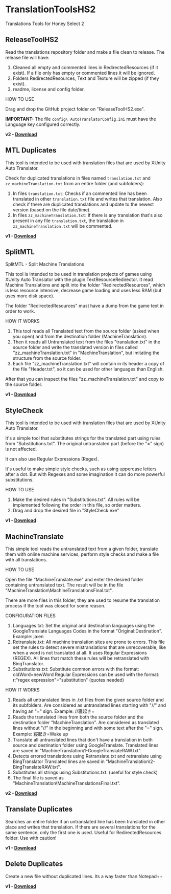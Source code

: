 # TranslationToolsHS2
  Translations Tools for Honey Select 2

## ReleaseToolHS2

  Read the translations repository folder and make a file clean to release. The release file will have:

  1) Cleaned all empty and commented lines in RedirectedResources (if it exist). If a file only has empty or commented lines it will be ignored.
  2) Folders RedirectedResources, Text and Texture will be zipped (if they exist).
  3) readme, license and config folder.

  HOW TO USE

  Drag and drop the GitHub project folder on "ReleaseToolHS2.exe".

  **IMPORTANT:** The file `config\ AutoTranslatorConfig.ini` must have the Language key configured correctly.

  **v2 - [Download](https://github.com/SpockBauru/TranslationToolsHS2/releases/tag/r5)**
  
## MTL Duplicates

  This tool is intended to be used with translation files that are used by XUnity Auto Translator. 
  
  Check for duplicated translations in files named `translation.txt` and `zz_machineTranslation.txt` from an entire folder (and subfolders):
  
  1) In files `translation.txt`: Checks if an commented line has been translated in other `translation.txt` file and writes that translation. Also check if there are duplicated translations and update to the newest version (based on the file date/time).
  2) In files `zz_machineTranslation.txt`: If there is any translation that's also present in any file `translation.txt`, the translation in `zz_machineTranslation.txt` will be commented.
  
  **v1 - [Download](https://github.com/SpockBauru/TranslationToolsHS2/releases/tag/r9)**

## SplitMTL

  SplitMTL - Split Machine Translations

  This tool is intended to be used in translation projects of games using XUnity Auto Translator with the plugin TextResourceRedirector. It read Machine Translations and split into the folder "RedirectedResources", which is less resource intensive, decrease game loading and uses less RAM (but uses more disk space).

  The folder "RedirectedResources" must have a dump from the game text in order to work.

  HOW IT WORKS
  1) This tool reads all Translated text from the source folder (asked when you open) and from the destination folder (MachineTranslation).
  2) Then it reads all Untranslated text from the files "translation.txt" in the source folder and write the translated version in files called "zz_machineTranslation.txt" in "MachineTranslation", but imitating the structure from the source folder.
  3) Each file "zz_machineTranslation.txt" will contain in its header a copy of the file "Header.txt", so it can be used for other languages than English.

  After that you can inspect the files "zz_machineTranslation.txt" and copy to the source folder.

**v1 - [Download](https://github.com/SpockBauru/TranslationToolsHS2/releases/tag/r6)**

## StyleCheck

  This tool is intended to be used with translation files that are used by XUnity Auto Translator.

  It's a simple tool that substitutes strings for the translated part using rules from "Substitutions.txt". The original untranslated part (before the "=" sign) is not affected.

  It can also use Regular Expressions (Regex).

  It's useful to make simple style checks, such as using uppercase letters after a dot. But with Regexes and some imagination it can do more powerful substitutions.

  HOW TO USE
  1) Make the desired rules in "Substitutions.txt".
     All rules will be implemented following the order in this file, so order matters.
  2) Drag and drop the desired file in "StyleCheck.exe"

  **v1 - [Download](https://github.com/SpockBauru/TranslationToolsHS2/releases/tag/r7)**

## MachineTranslate

  This simple tool reads the untranslated text from a given folder, translate them with online machine services, perform style checks and make a file with all translations.

  HOW TO USE

  Open the file "MachineTranslate.exe" and enter the desired folder containing untranslated text. The result will be in the file "MachineTranslation\MachineTranslationsFinal.txt".

  There are more files in this folder, they are used to resume the translation process if the tool was closed for some reason.

  CONFIGURATION FILES
  1) Languages.txt: Set the original and destination languages using the GoogleTranslate Languages Codes in the format "Original:Destination". Example: ja:en
  2) Retranslate.txt: All machine translation sites are prone to errors. This file set the rules to detect severe mistranslations that are unrecoverable, like when a word is not translated at all. It uses Regular Expressions (REGEX). All lines that match these rules will be retranslated with BingTranslator.
  3) Substitutions.txt: Substitute common errors with the format: oldWord=newWord
     Regular Expressions can be used with the format: r:"regex expression"="substitution" (quotes needed)

  HOW IT WORKS
  1) Reads all untranslated lines in .txt files from the given source folder and its subfolders.
     Are considered as untranslated lines starting with "//" and having an "=" sign. Example: //寝起き=
  2) Reads the translated lines from both the source folder and the destination folder "MachineTranslation".
     Are considered as translated lines without "//" in the beginning and with some text after the "=" sign. Example: 寝起き=Wake up
  3) Translate all untranslated lines that don't have a translation in both source and destination folder using GoogleTranslate.
     Translated lines are saved in "MachineTranslation\1-GoogleTranslateRAW.txt".
  4) Detects errored translations using Retranslate.txt and retranslate using BingTranslator
     Translated lines are saved in "MachineTranslation\2-BingTranslateRAW.txt".
  5) Substitutes all strings using Substitutions.txt. (useful for style check)
  6) The final file is saved as "MachineTranslation\MachineTranslationsFinal.txt".

**v2 - [Download](https://github.com/SpockBauru/TranslationToolsHS2/releases/tag/r8)**

## Translate Duplicates

  Searches an entire folder if an untranslated line has been translated in other place and writes that translation. If there are several translations for the same sentence, only the first one is used. Useful for RedirectedResources folder. Use with caution!

  **v1 - [Download](https://github.com/SpockBauru/TranslationToolsHS2/releases/tag/r2)**

## Delete Duplicates

  Create a new file without duplicated lines. Its a way faster than Notepad++

  **v1 - [Download](https://github.com/SpockBauru/TranslationToolsHS2/releases/tag/r1)**

